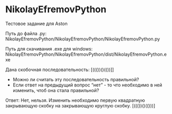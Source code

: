 # NikolayEfremovPython
Тестовое задание для Aston

Путь до файла .py:
NikolayEfremovPython/NikolayEfremovPython/NikolayEfremovPython.py

Путь для скачивания .exe для windows:
NikolayEfremovPython/NikolayEfremovPython/dist/NikolayEfremovPython.exe

Дана скобочная последовательность: [((())()(())]]
- Можно ли считать эту последовательность правильной?
- Если ответ на предыдущий вопрос “нет” - то что необходимо в ней изменить, чтоб она стала правильной?

Ответ:
Нет, нельзя.
Изменить необходимо первую квадратную закрывающую скобку на закрывающую круглую скобку.
[((())()(()))]
